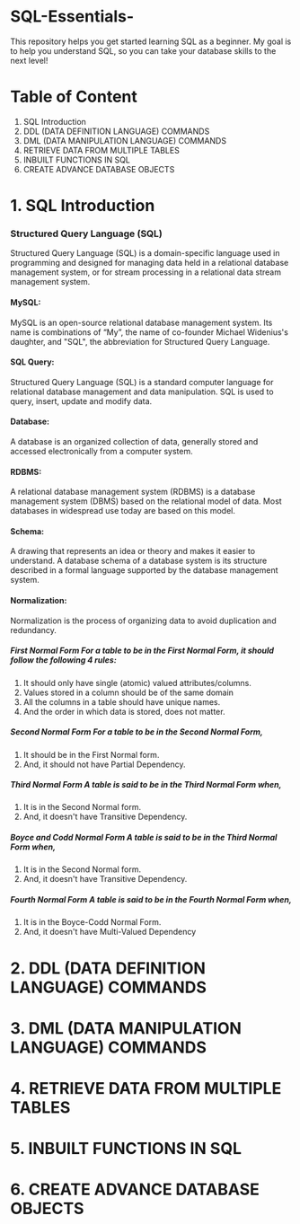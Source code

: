 # SQL-Essentials-
This repository helps you get started learning SQL as a beginner. My goal is to help you understand SQL, so you can take your database skills to the next level!

# Table of Content
1. SQL Introduction
2. DDL (DATA DEFINITION LANGUAGE) COMMANDS
3. DML (DATA MANIPULATION LANGUAGE) COMMANDS
4. RETRIEVE DATA FROM MULTIPLE TABLES
5. INBUILT FUNCTIONS IN SQL
6. CREATE ADVANCE DATABASE OBJECTS

# 1. SQL Introduction
### Structured Query Language (SQL) 
Structured Query Language (SQL) is a domain-specific language used in programming and designed for managing data held in a relational database management system, or for stream processing in a relational data stream management system.

#### MySQL:
MySQL is an open-source relational database management system. Its name is combinations of “My”, the name of co-founder Michael Widenius's daughter, and "SQL", the abbreviation for Structured Query Language.

#### SQL Query:
Structured Query Language (SQL) is a standard computer language for relational database management and data manipulation. SQL is used to query, insert, update and modify data.

#### Database:
A database is an organized collection of data, generally stored and accessed electronically from a computer system.

#### RDBMS:
A relational database management system (RDBMS) is a database management system (DBMS) based on the relational model of data. Most databases in widespread use today are based on this model.

#### Schema:
A drawing that represents an idea or theory and makes it easier to understand. A database schema of a database system is its structure described in a formal language supported by the database management system.

#### Normalization:
Normalization is the process of organizing data to avoid duplication and redundancy.

##### First Normal Form	For a table to be in the First Normal Form, it should follow the following 4 rules:
1. It should only have single (atomic) valued attributes/columns.
2. Values stored in a column should be of the same domain
3. All the columns in a table should have unique names.
4. And the order in which data is stored, does not matter.

##### Second Normal Form	For a table to be in the Second Normal Form,
1. It should be in the First Normal form.
2. And, it should not have Partial Dependency.

##### Third Normal Form	A table is said to be in the Third Normal Form when,
1. It is in the Second Normal form.
2. And, it doesn't have Transitive Dependency.

##### Boyce and Codd Normal Form	A table is said to be in the Third Normal Form when,
1. It is in the Second Normal form.
2. And, it doesn't have Transitive Dependency.

##### Fourth Normal Form	A table is said to be in the Fourth Normal Form when,
1. It is in the Boyce-Codd Normal Form.
2. And, it doesn't have Multi-Valued Dependency


# 2. DDL (DATA DEFINITION LANGUAGE) COMMANDS


# 3. DML (DATA MANIPULATION LANGUAGE) COMMANDS


# 4. RETRIEVE DATA FROM MULTIPLE TABLES


# 5. INBUILT FUNCTIONS IN SQL


# 6. CREATE ADVANCE DATABASE OBJECTS

